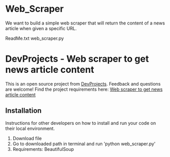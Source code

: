 # Web_Scraper
We want to build a simple web scraper that will return the content of a news article when given a specific URL.


ReadMe.txt
web_scraper.py
# DevProjects - Web scraper to get news article content

This is an open source project from [DevProjects](http://www.codementor.io/projects). Feedback and questions are welcome!
Find the project requirements here: [Web scraper to get news article content](https://www.codementor.io/projects/tool/web-scraper-to-get-news-article-content-atx32d46qe)

## Installation
Instructions for other developers on how to install and run your code on their local environment.
1. Download file
2. Go to downloaded path in terminal and run 'python web_scraper.py'
3. Requirements: BeautifulSoup
